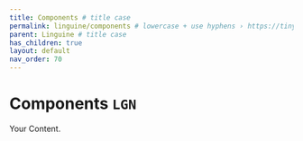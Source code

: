 ```yaml
---
title: Components # title case
permalink: linguine/components # lowercase + use hyphens › https://tinyurl.com/27kmc4rb
parent: Linguine # title case
has_children: true
layout: default
nav_order: 70
---
```



# Components `LGN`

Your Content.
